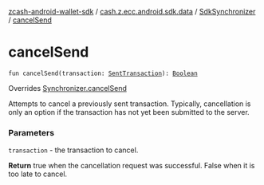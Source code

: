 [zcash-android-wallet-sdk](../../index.md) / [cash.z.ecc.android.sdk.data](../index.md) / [SdkSynchronizer](index.md) / [cancelSend](./cancel-send.md)

# cancelSend

`fun cancelSend(transaction: `[`SentTransaction`](../../cash.z.ecc.android.sdk.entity/-sent-transaction/index.md)`): `[`Boolean`](https://kotlinlang.org/api/latest/jvm/stdlib/kotlin/-boolean/index.html)

Overrides [Synchronizer.cancelSend](../-synchronizer/cancel-send.md)

Attempts to cancel a previously sent transaction. Typically, cancellation is only an option if the transaction
has not yet been submitted to the server.

### Parameters

`transaction` - the transaction to cancel.

**Return**
true when the cancellation request was successful. False when it is too late to cancel.

